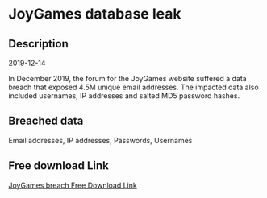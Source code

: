 # JoyGames database leak

## Description

2019-12-14

In December 2019, the forum for the JoyGames website suffered a data breach that exposed 4.5M unique email addresses. The impacted data also included usernames, IP addresses and salted MD5 password hashes.

## Breached data

Email addresses, IP addresses, Passwords, Usernames

## Free download Link

[JoyGames breach Free Download Link](https://tinyurl.com/2b2k277t)